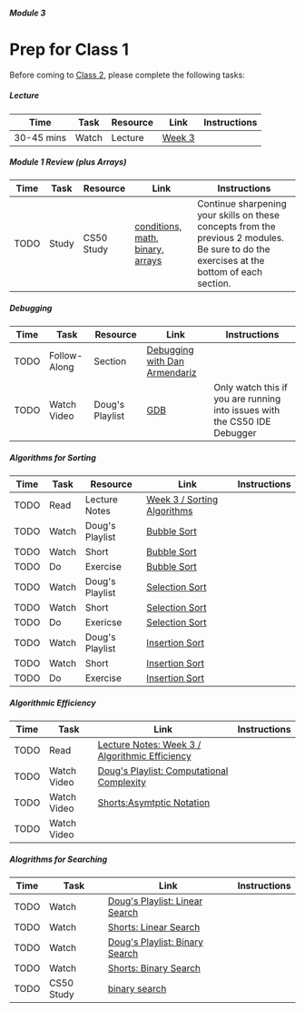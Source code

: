 ##### Module 3

# Prep for Class 1

Before coming to [Class 2](../class2), please complete the following tasks:

##### Lecture
Time | Task | Resource | Link | Instructions
-----|------|----------|------|-------------
30-45 mins | Watch | Lecture | [Week 3](https://www.youtube.com/watch?v=IEOO5UToo6A) | 

##### Module 1 Review (plus Arrays)
Time | Task | Resource | Link | Instructions
-----|------|----------|------|-------------
TODO | Study | CS50 Study | [conditions, math, binary, arrays](https://study.cs50.net/loops?toc=conditions,math,binary,arrays) | Continue sharpening your skills on these concepts from the previous 2 modules. Be sure to do the exercises at the bottom of each section.

##### Debugging
Time | Task | Resource | Link | Instructions
-----|------|----------|------|-------------
TODO | Follow-Along | Section | [Debugging with Dan Armendariz](https://www.youtube.com/watch?v=-G_klBQLgdc)
TODO | Watch Video | Doug's Playlist | [GDB](TODO) | Only watch this if you are running into issues with the CS50 IDE Debugger

##### Algorithms for Sorting
Time | Task | Resource | Link | Instructions
-----|------|----------|------|-------------
TODO | Read | Lecture Notes | [Week 3 / Sorting Algorithms](http://cdn.cs50.net/2015/fall/lectures/3/m/notes3m/notes3m.html#sorting_algorithms)
TODO | Watch | Doug's Playlist | [Bubble Sort](TODO) |
TODO | Watch | Short | [Bubble Sort](TODO) |
TODO | Do | Exercise | [Bubble Sort](../exercises/bubble-sort)
TODO | Watch | Doug's Playlist | [Selection Sort](TODO) |
TODO | Watch | Short | [Selection Sort](TODO) |
TODO | Do | Exericse | [Selection Sort](../exercises/selection-sort)
TODO | Watch | Doug's Playlist | [Insertion Sort](TODO) |
TODO | Watch | Short | [Insertion Sort](TODO) |
TODO | Do | Exercise | [Insertion Sort](../exercises/insertion-sort)


##### Algorithmic Efficiency
Time | Task | Link | Instructions
-----|------|------|-------------
TODO | Read | [Lecture Notes: Week 3 / Algorithmic Efficiency](http://cdn.cs50.net/2015/fall/lectures/3/m/notes3m/notes3m.html#algorithmic_efficiency)
TODO | Watch Video | [Doug's Playlist: Computational Complexity](TODO)
TODO | Watch Video | [Shorts:Asymtptic Notation](http://cs50.tv/2012/fall/shorts/asymptotic_notation/asymptotic_notation-720p.mp4)
TODO | Watch Video | 

##### Alogrithms for Searching
Time | Task | Link | Instructions
-----|------|------|-------------
TODO | Watch | [Doug's Playlist: Linear Search](TODO)
TODO | Watch | [Shorts: Linear Search](TODO)
TODO | Watch | [Doug's Playlist: Binary Search](TODO)
TODO | Watch | [Shorts: Binary Search](TODO)
TODO | CS50 Study | [binary search](https://study.cs50.net/binary_search?toc=binary_search)
